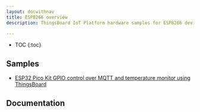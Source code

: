 ```yaml
---
layout: docwithnav
title: ESP8266 overview
description: ThingsBoard IoT Platform hardware samples for ESP8266 devices.

---
```


* TOC
{:toc}

## Samples

 - [ESP32 Pico Kit GPIO control over MQTT and temperature monitor using ThingsBoard](/docs/samples/esp32/gpio-control-pico-kit-dht22-sensor/)

## Documentation
